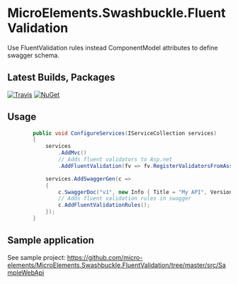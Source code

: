 # MicroElements.Swashbuckle.FluentValidation
Use FluentValidation rules instead ComponentModel attributes to define swagger schema.

## Latest Builds, Packages

[![Travis](https://img.shields.io/travis/micro-elements/MicroElements.Swashbuckle.FluentValidation/master.svg?label=travis%20build)](https://travis-ci.org/micro-elements/MicroElements.Swashbuckle.FluentValidation)
[![NuGet](https://img.shields.io/nuget/v/MicroElements.Swashbuckle.FluentValidation.svg)](https://www.nuget.org/packages/MicroElements.Swashbuckle.FluentValidation/)

## Usage

```csharp
        public void ConfigureServices(IServiceCollection services)
        {
            services
                .AddMvc()
                // Adds fluent validators to Asp.net
                .AddFluentValidation(fv => fv.RegisterValidatorsFromAssemblyContaining<CustomerValidator>());

            services.AddSwaggerGen(c =>
            {
                c.SwaggerDoc("v1", new Info { Title = "My API", Version = "v1" });
                // Adds fluent validation rules in swagger
                c.AddFluentValidationRules();
            });
        }
```

## Sample application
See sample project: https://github.com/micro-elements/MicroElements.Swashbuckle.FluentValidation/tree/master/src/SampleWebApi